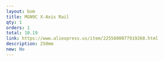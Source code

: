 ```yaml
---
layout: bom
title: MGN9C X-Axis Rail
qty: 1
orders: 1
total: 10.19
link: https://www.aliexpress.us/item/2255800077919268.html
description: 250mm
new: No
---
```

